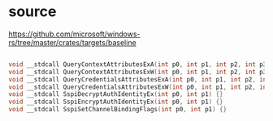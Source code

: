 # source

<https://github.com/microsoft/windows-rs/tree/master/crates/targets/baseline>

```c

void __stdcall QueryContextAttributesExA(int p0, int p1, int p2, int p3) {}
void __stdcall QueryContextAttributesExW(int p0, int p1, int p2, int p3) {}
void __stdcall QueryCredentialsAttributesExA(int p0, int p1, int p2, int p3) {}
void __stdcall QueryCredentialsAttributesExW(int p0, int p1, int p2, int p3) {}
void __stdcall SspiDecryptAuthIdentityEx(int p0, int p1) {}
void __stdcall SspiEncryptAuthIdentityEx(int p0, int p1) {}
void __stdcall SspiSetChannelBindingFlags(int p0, int p1) {}

```
